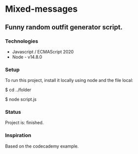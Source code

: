 # Mixed-messages
Funny random outfit generator script.
---------------



### Technologies

+ Javascript / ECMAScript 2020
+ Node - v14.8.0

### Setup

To run this project, install it locally using node and the file local:

$ cd ../folder

$ node script.js

### Status

Project is: finished.

### Inspiration

Based on the codecademy example.
